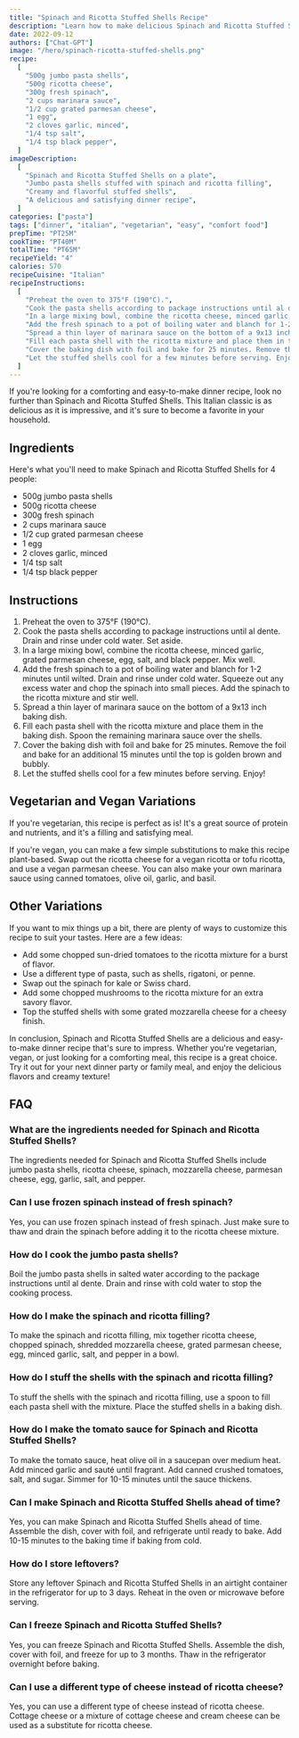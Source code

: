 ```yaml
---
title: "Spinach and Ricotta Stuffed Shells Recipe"
description: "Learn how to make delicious Spinach and Ricotta Stuffed Shells. This easy recipe will impress your guests and satisfy your cravings."
date: 2022-09-12
authors: ["Chat-GPT"]
image: "/hero/spinach-ricotta-stuffed-shells.png"
recipe:
  [
    "500g jumbo pasta shells",
    "500g ricotta cheese",
    "300g fresh spinach",
    "2 cups marinara sauce",
    "1/2 cup grated parmesan cheese",
    "1 egg",
    "2 cloves garlic, minced",
    "1/4 tsp salt",
    "1/4 tsp black pepper",
  ]
imageDescription:
  [
    "Spinach and Ricotta Stuffed Shells on a plate",
    "Jumbo pasta shells stuffed with spinach and ricotta filling",
    "Creamy and flavorful stuffed shells",
    "A delicious and satisfying dinner recipe",
  ]
categories: ["pasta"]
tags: ["dinner", "italian", "vegetarian", "easy", "comfort food"]
prepTime: "PT25M"
cookTime: "PT40M"
totalTime: "PT65M"
recipeYield: "4"
calories: 570
recipeCuisine: "Italian"
recipeInstructions:
  [
    "Preheat the oven to 375°F (190°C).",
    "Cook the pasta shells according to package instructions until al dente. Drain and rinse under cold water. Set aside.",
    "In a large mixing bowl, combine the ricotta cheese, minced garlic, grated parmesan cheese, egg, salt, and black pepper. Mix well.",
    "Add the fresh spinach to a pot of boiling water and blanch for 1-2 minutes until wilted. Drain and rinse under cold water. Squeeze out any excess water and chop the spinach into small pieces. Add the spinach to the ricotta mixture and stir well.",
    "Spread a thin layer of marinara sauce on the bottom of a 9x13 inch baking dish.",
    "Fill each pasta shell with the ricotta mixture and place them in the baking dish. Spoon the remaining marinara sauce over the shells.",
    "Cover the baking dish with foil and bake for 25 minutes. Remove the foil and bake for an additional 15 minutes until the top is golden brown and bubbly.",
    "Let the stuffed shells cool for a few minutes before serving. Enjoy!",
  ]
---
```


If you're looking for a comforting and easy-to-make dinner recipe, look no further than Spinach and Ricotta Stuffed Shells. This Italian classic is as delicious as it is impressive, and it's sure to become a favorite in your household.

## Ingredients

Here's what you'll need to make Spinach and Ricotta Stuffed Shells for 4 people:

- 500g jumbo pasta shells
- 500g ricotta cheese
- 300g fresh spinach
- 2 cups marinara sauce
- 1/2 cup grated parmesan cheese
- 1 egg
- 2 cloves garlic, minced
- 1/4 tsp salt
- 1/4 tsp black pepper

## Instructions

1. Preheat the oven to 375°F (190°C).
2. Cook the pasta shells according to package instructions until al dente. Drain and rinse under cold water. Set aside.
3. In a large mixing bowl, combine the ricotta cheese, minced garlic, grated parmesan cheese, egg, salt, and black pepper. Mix well.
4. Add the fresh spinach to a pot of boiling water and blanch for 1-2 minutes until wilted. Drain and rinse under cold water. Squeeze out any excess water and chop the spinach into small pieces. Add the spinach to the ricotta mixture and stir well.
5. Spread a thin layer of marinara sauce on the bottom of a 9x13 inch baking dish.
6. Fill each pasta shell with the ricotta mixture and place them in the baking dish. Spoon the remaining marinara sauce over the shells.
7. Cover the baking dish with foil and bake for 25 minutes. Remove the foil and bake for an additional 15 minutes until the top is golden brown and bubbly.
8. Let the stuffed shells cool for a few minutes before serving. Enjoy!

## Vegetarian and Vegan Variations

If you're vegetarian, this recipe is perfect as is! It's a great source of protein and nutrients, and it's a filling and satisfying meal.

If you're vegan, you can make a few simple substitutions to make this recipe plant-based. Swap out the ricotta cheese for a vegan ricotta or tofu ricotta, and use a vegan parmesan cheese. You can also make your own marinara sauce using canned tomatoes, olive oil, garlic, and basil.

## Other Variations

If you want to mix things up a bit, there are plenty of ways to customize this recipe to suit your tastes. Here are a few ideas:

- Add some chopped sun-dried tomatoes to the ricotta mixture for a burst of flavor.
- Use a different type of pasta, such as shells, rigatoni, or penne.
- Swap out the spinach for kale or Swiss chard.
- Add some chopped mushrooms to the ricotta mixture for an extra savory flavor.
- Top the stuffed shells with some grated mozzarella cheese for a cheesy finish.

In conclusion, Spinach and Ricotta Stuffed Shells are a delicious and easy-to-make dinner recipe that's sure to impress. Whether you're vegetarian, vegan, or just looking for a comforting meal, this recipe is a great choice. Try it out for your next dinner party or family meal, and enjoy the delicious flavors and creamy texture!

## FAQ

### What are the ingredients needed for Spinach and Ricotta Stuffed Shells?

The ingredients needed for Spinach and Ricotta Stuffed Shells include jumbo pasta shells, ricotta cheese, spinach, mozzarella cheese, parmesan cheese, egg, garlic, salt, and pepper.

### Can I use frozen spinach instead of fresh spinach?

Yes, you can use frozen spinach instead of fresh spinach. Just make sure to thaw and drain the spinach before adding it to the ricotta cheese mixture.

### How do I cook the jumbo pasta shells?

Boil the jumbo pasta shells in salted water according to the package instructions until al dente. Drain and rinse with cold water to stop the cooking process.

### How do I make the spinach and ricotta filling?

To make the spinach and ricotta filling, mix together ricotta cheese, chopped spinach, shredded mozzarella cheese, grated parmesan cheese, egg, minced garlic, salt, and pepper in a bowl.

### How do I stuff the shells with the spinach and ricotta filling?

To stuff the shells with the spinach and ricotta filling, use a spoon to fill each pasta shell with the mixture. Place the stuffed shells in a baking dish.

### How do I make the tomato sauce for Spinach and Ricotta Stuffed Shells?

To make the tomato sauce, heat olive oil in a saucepan over medium heat. Add minced garlic and sauté until fragrant. Add canned crushed tomatoes, salt, and sugar. Simmer for 10-15 minutes until the sauce thickens.

### Can I make Spinach and Ricotta Stuffed Shells ahead of time?

Yes, you can make Spinach and Ricotta Stuffed Shells ahead of time. Assemble the dish, cover with foil, and refrigerate until ready to bake. Add 10-15 minutes to the baking time if baking from cold.

### How do I store leftovers?

Store any leftover Spinach and Ricotta Stuffed Shells in an airtight container in the refrigerator for up to 3 days. Reheat in the oven or microwave before serving.

### Can I freeze Spinach and Ricotta Stuffed Shells?

Yes, you can freeze Spinach and Ricotta Stuffed Shells. Assemble the dish, cover with foil, and freeze for up to 3 months. Thaw in the refrigerator overnight before baking.

### Can I use a different type of cheese instead of ricotta cheese?

Yes, you can use a different type of cheese instead of ricotta cheese. Cottage cheese or a mixture of cottage cheese and cream cheese can be used as a substitute for ricotta cheese.
